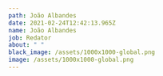 ```yaml
---
path: João Albandes
date: 2021-02-24T12:42:13.965Z
name: João Albandes
job: Redator
about: " "
black_image: /assets/1000x1000-global.png
image: /assets/1000x1000-global.png
---
```

